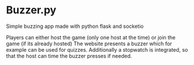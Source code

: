 # Buzzer.py

Simple buzzing app made with python flask and socketio

Players can either host the game (only one host at the time) or join the game (if its already hosted)
The website presents a buzzer which for example can be used for quizzes. Additionally a stopwatch is integrated, so that the host can time the buzzer presses if needed.
